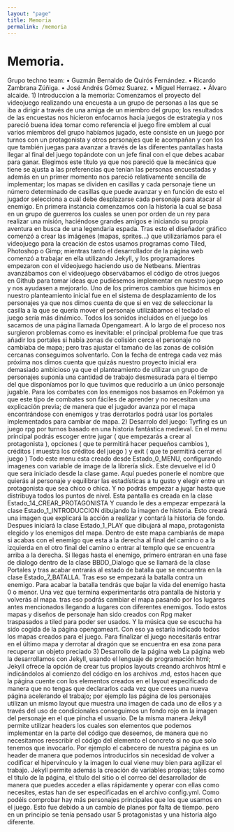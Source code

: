 ```yaml
---
layout: "page"
title: Memoria
permalink: /memoria
---
```

<h1>Memoria.</h1>
Grupo techno team:
• Guzmán Bernaldo de Quirós Fernández.
• Ricardo Zambrana Zúñiga.
• José Andrés Gómez Suarez.
• Miguel Herraez.
• Álvaro alcaide.
1) Introduccion a la memoria:
Comenzamos el proyecto del videojuego realizando una encuesta a un grupo de personas a las que se
iba a dirigir a través de una amiga de un miembro del grupo; los resultados de las encuestas nos hicieron
enfocarnos hacia juegos de estrategia y nos pareció buena idea tomar como referencia el juego fire
emblem al cual varios miembros del grupo habíamos jugado, este consiste en un juego por turnos con
un protagonista y otros personajes que le acompañan y con los que también juegas para avanzar a
través de las diferentes pantallas hasta llegar al final del juego topándote con un jefe final con el que
debes acabar para ganar. Elegimos este título ya que nos pareció que la mecánica que tiene se ajusta a
las preferencias que tenían las personas encuestadas y además en un primer momento nos pareció
relativamente sencilla de implementar; los mapas se dividen en casillas y cada personaje tiene un
número determinado de casillas que puede avanzar y en función de esto el jugador selecciona a cuál
debe desplazarse cada personaje para atacar al enemigo.
En primera instancia comenzamos con la historia la cual se basa en un grupo de guerreros los cuales se
unen por orden de un rey para realizar una misión, haciéndose grandes amigos e iniciando su propia
aventura en busca de una legendaria espada. Tras esto el diseñador gráfico comenzó a crear las
imágenes (mapas, sprites…) que utilizaríamos para el videojuego para la creación de estos usamos
programas como Tiled, Photoshop o Gimp; mientras tanto el desarrollador de la página web comenzó a
trabajar en ella utilizando Jekyll, y los programadores empezaron con el videojuego haciendo uso de
Netbeans.
Mientras avanzábamos con el videojuego observábamos el código de otros juegos en Github para tomar
ideas que pudiésemos implementar en nuestro juego y nos ayudasen a mejorarlo. Uno de los primeros
cambios que hicimos en nuestro planteamiento inicial fue en el sistema de desplazamiento de los
personajes ya que nos dimos cuenta de que si en vez de seleccionar la casilla a la que se quería mover el
personaje utilizábamos el teclado el juego sería más dinámico. Todos los sonidos incluidos en el juego
los sacamos de una página llamada Opengameart.
A lo largo de el proceso nos surgieron problemas como es inevitable: el principal problema fue que tras
añadir los portales si había zonas de colisión cerca el personaje no cambiaba de mapa; pero tras ajustar
el tamaño de las zonas de colisión cercanas conseguimos solventarlo.
Con la fecha de entrega cada vez más próxima nos dimos cuenta que quizás nuestro proyecto inicial era
demasiado ambicioso ya que el planteamiento de utilizar un grupo de personajes suponía una cantidad
de trabajo desmesurada para el tiempo del que disponíamos por lo que tuvimos que reducirlo a un
único personaje jugable. Para los combates con los enemigos nos basamos en Pokémon ya que este tipo
de combates son fáciles de aprender y no necesitan una explicación previa; de manera que el jugador
avanza por el mapa encontrándose con enemigos y tras derrotarlos podrá usar los portales
implementados para cambiar de mapa.
2) Desarrolo del juego:
Tyrfing es un juego rpg por turnos basado en una historia fantástica medieval. En el menu principal
podrás escoger entre jugar ( que empezarás a crear al protagonista ), opciones ( que te permitirá hacer
pequeños cambios ), créditos ( muestra los créditos del juego ) y exit ( que te permitirá cerrar el juego )
Todo este menu esta creado desde Estado_0_MENU, configurando imagenes con variable de image de
la librería slick. Este devuelve el id 0 que sera iniciado desde la clase game.
Aquí puedes ponerle el nombre que quierás al personaje y equilibrar las estadísticas a tu gusto y elegir
entre un protagonista que sea chico o chica. Y no podrás empezar a jugar hasta que distribuya todos los
puntos de nivel.
Esta pantalla es creada en la clase Estado_14_CREAR_PROTAGONISTA Y cuando le des a empezar
empezará la clase Estado_1_INTRODUCCION dibujando la imagen de historia.
Esto creará una imagen que explicará la acción a realizar y contará la historia de fondo. Despues iniciará
la clase Estado_1_PLAY que dibujará al mapa, protagonista elegido y los enemigos del mapa.
Dentro de este mapa cambiarás de mapa si acabas con el enemigo que esta a la derecha al final del
camino o a la izquierda en el otro final del camino o entrar al templo que se encuentra arriba a la
derecha.
Si llegas hasta el enemigo, primero entraran en una fase de dialogo dentro de la clase BBDD_Dialogo
que se llamará de la clase Portales y tras acabar entrarás al estado de batalla que se encuentra en la
clase Estado_7_BATALLA.
Tras eso se empezará la batalla contra un enemigo.
Para acabar la batalla tendrás que bajar la vida del enemigo hasta 0 o menor. Una vez que termina
experimentarás otra pantalla de historia y volverás al mapa.
tras eso podrás cambiar el mapa pasando por los lugares antes mencionados llegando a lugares con
diferentes enemigos.
Todo estos mapas y diseños de personaje han sido creados con Rpg maker traspasados a tiled para
poder ser usados. Y la música que se escucha ha sido cogida de la página opengameart.
Con eso ya estaría indicado todos los mapas creados para el juego. Para finalizar el juego necesitarás
entrar en el último mapa y derrotar al dragón que se encuentra en esa zona para recuperar un objeto
preciado
3) Desarrollo de la página web
La página web la desarrollamos con Jekyll, usando el lenguaje de programación html; Jekyll ofrece la
opción de crear tus propios layouts creando archivos html e indicándolos al comienzo del código en los
archivos .md, estos hacen que la página cuente con los elementos creados en el layout especificado de
manera que no tengas que declararlos cada vez que crees una nueva página acelerando el trabajo; por
ejemplo las página de los personajes utilizan un mismo layout que muestra una imagen de cada uno de
ellos y a través del uso de condicionales conseguimos un fondo rojo en la imagen del personaje en el
que pincha el usuario.
De la misma manera Jekyll permite utilizar headers los cuales son elementos que podemos implementar
en la parte del código que deseemos, de manera que no necesitamos reescribir el código del elemento
el concreto si no que solo tenemos que invocarlo. Por ejemplo el cabecero de nuestra página es un
header de manera que podemos introducirlos sin necesidad de volver a codificar el hipervínculo y la
imagen lo cual viene muy bien para agilizar el trabajo.
Jekyll permite además la creación de variables propias; tales como el título de la página, el título del sitio
o el correo del desarrollador de manera que puedes acceder a ellas rápidamente y operar con ellas
como necesites, estas han de ser especificadas en el archivo config.yml.
Como podéis comprobar hay más personajes principales que los que usamos en el juego. Esto fue
debido a un cambio de planes por falta de tiempo. pero en un principio se tenía pensado usar 5
protagonistas y una historia algo diferente.
